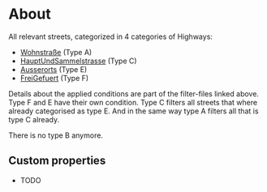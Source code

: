 # About

All relevant streets, categorized in 4 categories of Highways:

- [Wohnstraße](./filter/typA_Wohnstrasse.ts) (Type A)
- [HauptUndSammelstrasse](./filter/typC_HauptUndSammelstrasse.ts) (Type C)
- [Ausserorts](./filter/typE_Ausserorts.ts) (Type E)
- [FreiGefuert](./filter/typF_FreiGefuehrt.ts) (Type F)

Details about the applied conditions are part of the filter-files linked above. Type F and E have their own condition. Type C filters all streets that where already categorised as type E. And in the same way type A filters all that is type C already.

There is no type B anymore.

## Custom properties

- TODO
